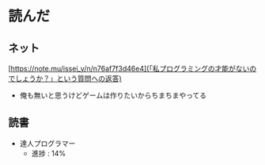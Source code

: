 # 読んだ

## ネット
[https://note.mu/issei_y/n/n76af7f3d46e4](「私プログラミングの才能がないのでしょうか？」という質問への返答)
* 俺も無いと思うけどゲームは作りたいからちまちまやってる

## 読書
* 達人プログラマー
	* 進捗 : 14%